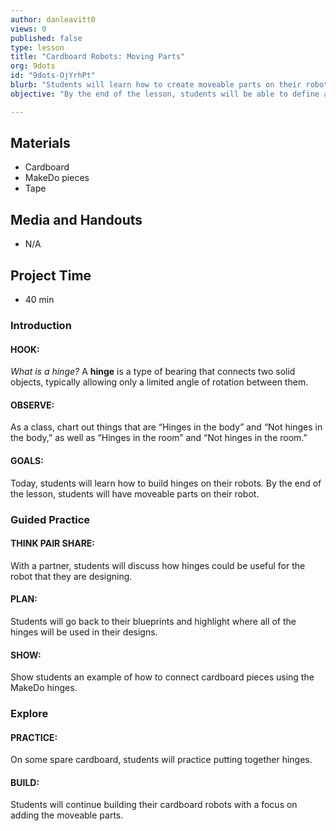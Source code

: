 ```yaml
---
author: danleavitt0
views: 0
published: false
type: lesson
title: "Cardboard Robots: Moving Parts"
org: 9dots
id: "9dots-OjYrhPt"
blurb: "Students will learn how to create moveable parts on their robots by adding #MakeDo hinges."
objective: "By the end of the lesson, students will be able to define a hinge, identify hinges in everyday items, and demonstrate learning by adding hinges to their own robots."

---
```


## Materials

- Cardboard
- MakeDo pieces
- Tape

## Media and Handouts 

- N/A

## Project Time 

- 40 min

### Introduction

#### HOOK:
_What is a hinge?_
A **hinge** is a type of bearing that connects two solid objects, typically allowing only a limited angle of rotation between them.

#### OBSERVE:
As a class, chart out things that are “Hinges in the body” and “Not hinges in the body,” as well as “Hinges in the room” and “Not hinges in the room.”

#### GOALS:
Today, students will learn how to build hinges on their robots. By the end of the lesson, students will have moveable parts on their robot.

### Guided Practice

#### THINK PAIR SHARE:
With a partner, students will discuss how hinges could be useful for the robot that they are designing.

#### PLAN:
Students will go back to their blueprints and highlight where all of the hinges will be used in their designs.

#### SHOW:
Show students an example of how to connect cardboard pieces using the MakeDo hinges.

### Explore

#### PRACTICE:
On some spare cardboard, students will practice putting together hinges.

#### BUILD:
Students will continue building their cardboard robots with a focus on adding the moveable parts.
